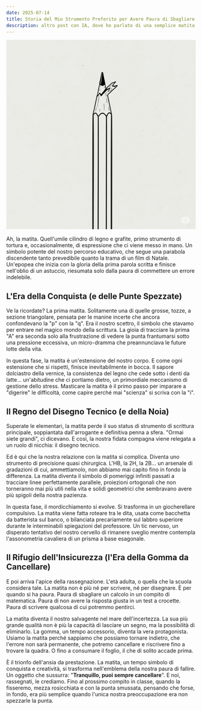 ```yaml
---
date: 2025-07-14
title: Storia del Mio Strumento Preferito per Avere Paura di Sbagliare
description: altro post con IA, dove ho parlato di una semplice matita
---
```


![Image](../../../public/static/2284f20bb6ea2412401349eb6d0f3c8d.jpg) 

Ah, la matita. Quell'umile cilindro di legno e grafite, primo strumento di tortura e, occasionalmente, di espressione che ci viene messo in mano. Un simbolo potente del nostro percorso educativo, che segue una parabola discendente tanto prevedibile quanto la trama di un film di Natale. Un'epopea che inizia con la gloria della prima parola scritta e finisce nell'oblio di un astuccio, riesumata solo dalla paura di commettere un errore indelebile.

## L'Era della Conquista (e delle Punte Spezzate)

Ve la ricordate? La prima matita. Solitamente una di quelle grosse, tozze, a sezione triangolare, pensata per le manine incerte che ancora confondevano la "p" con la "q". Era il nostro scettro, il simbolo che stavamo per entrare nel magico mondo della scrittura. La gioia di tracciare la prima "A" era seconda solo alla frustrazione di vedere la punta frantumarsi sotto una pressione eccessiva, un micro-dramma che preannunciava le future lotte della vita.

In questa fase, la matita è un'estensione del nostro corpo. E come ogni estensione che si rispetti, finisce inevitabilmente in bocca. Il sapore dolciastro della vernice, la consistenza del legno che cede sotto i denti da latte... un'abitudine che ci portiamo dietro, un primordiale meccanismo di gestione dello stress. Masticare la matita è il primo passo per imparare a "digerire" le difficoltà, come capire perché mai "scienza" si scriva con la "i".

## Il Regno del Disegno Tecnico (e della Noia)

Superate le elementari, la matita perde il suo status di strumento di scrittura principale, soppiantata dall'arrogante e definitiva penna a sfera. "Ormai siete grandi", ci dicevano. E così, la nostra fidata compagna viene relegata a un ruolo di nicchia: il disegno tecnico.

Ed è qui che la nostra relazione con la matita si complica. Diventa uno strumento di precisione quasi chirurgica. L'HB, la 2H, la 2B... un arsenale di gradazioni di cui, ammettiamolo, non abbiamo mai capito fino in fondo la differenza. La matita diventa il simbolo di pomeriggi infiniti passati a tracciare linee perfettamente parallele, proiezioni ortogonali che non torneranno mai più utili nella vita e solidi geometrici che sembravano avere più spigoli della nostra pazienza.

In questa fase, il mordicchiamento si evolve. Si trasforma in un giocherellare compulsivo. La matita viene fatta roteare tra le dita, usata come bacchetta da batterista sul banco, o bilanciata precariamente sul labbro superiore durante le interminabili spiegazioni del professore. Un tic nervoso, un disperato tentativo del nostro cervello di rimanere sveglio mentre contempla l'assonometria cavaliera di un prisma a base esagonale.

## Il Rifugio dell'Insicurezza (l'Era della Gomma da Cancellare)

E poi arriva l'apice della rassegnazione. L'età adulta, o quella che la scuola considera tale. La matita non è più né per scrivere, né per disegnare. È per quando si ha paura. Paura di sbagliare un calcolo in un compito di matematica. Paura di non avere la risposta giusta in un test a crocette. Paura di scrivere qualcosa di cui potremmo pentirci.

La matita diventa il nostro salvagente nel mare dell'incertezza. La sua più grande qualità non è più la capacità di lasciare un segno, ma la possibilità di eliminarlo. La gomma, un tempo accessorio, diventa la vera protagonista. Usiamo la matita perché sappiamo che possiamo tornare indietro, che l'errore non sarà permanente, che potremo cancellare e riscrivere fino a trovare la quadra. O fino a consumare il foglio, il che di solito accade prima.

È il trionfo dell'ansia da prestazione. La matita, un tempo simbolo di conquista e creatività, si trasforma nell'emblema della nostra paura di fallire. Un oggetto che sussurra: "**Tranquillo, puoi sempre cancellare**". E noi, rassegnati, le crediamo. Fino al prossimo compito in classe, quando la fisseremo, mezza rosicchiata e con la punta smussata, pensando che forse, in fondo, era più semplice quando l'unica nostra preoccupazione era non spezzarle la punta.
